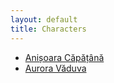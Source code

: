 ```yaml
---
layout: default
title: Characters
---
```


- [Anișoara Căpățână](characters/anișoara-căpățână.md)
- [Aurora Văduva](characters/aurora-văduva.md)